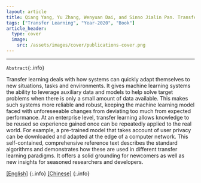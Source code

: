 ```yaml
---
layout: article
title: Qiang Yang, Yu Zhang, Wenyuan Dai, and Sinno Jialin Pan. Transfer Learning. Cambridge University Press, ISBN 9781107016903, 2020. (A Chinese Translation has been published by China Machine Press with ISBN 9787111661283.)
tags: ["Transfer Learning", "Year-2020", "Book"]
article_header:
  type: cover
  image:
    src: /assets/images/cover/publications-cover.png
---
```




<div class="article__content" markdown="1">

---
`Abstract`{:.info}

Transfer learning deals with how systems can quickly adapt themselves to new situations, tasks and environments. It gives machine learning systems the ability to leverage auxiliary data and models to help solve target problems when there is only a small amount of data available. This makes such systems more reliable and robust, keeping the machine learning model faced with unforeseeable changes from deviating too much from expected performance. At an enterprise level, transfer learning allows knowledge to be reused so experience gained once can be repeatedly applied to the real world. For example, a pre-trained model that takes account of user privacy can be downloaded and adapted at the edge of a computer network. This self-contained, comprehensive reference text describes the standard algorithms and demonstrates how these are used in different transfer learning paradigms. It offers a solid grounding for newcomers as well as new insights for seasoned researchers and developers.

<!--more-->

[\[English\]](https://www.cambridge.org/hk/academic/subjects/computer-science/pattern-recognition-and-machine-learning/transfer-learning)
{:.info}
[\[Chinese\]](https://item.jd.com/12930984.html)
{:.info}

</div>
